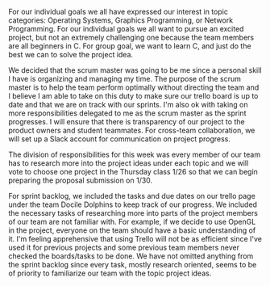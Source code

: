For our individual goals we all have expressed our interest in topic categories: Operating Systems, Graphics Programming, or Network Programming. For our individual goals we all want to pursue an excited project, but not an extremely challenging one because the team members are all beginners in C. For group goal, we want to learn C, and just do the best we can to solve the project idea. 

We decided that the scrum master was going to be me since a personal skill I have is organizing and managing my time. The purpose of the scrum master is to help the team perform optimally without directing the team and I believe I am able to take on this duty to make sure our trello board is up to date and that we are on track with our sprints. I'm also ok with taking on more responsibilities delegated to me as the scrum master as the sprint progresses. I will ensure that there is transparency of our project to the product owners and student teammates. For cross-team collaboration, we will set up a Slack account for communication on project progress.

The division of responsibilities for this week was every member of our team has to research more into the project ideas under each topic and we will vote to choose one project in the Thursday class 1/26 so that we can begin preparing the proposal submission on 1/30. 

For sprint backlog, we included the tasks and due dates on our trello page under the team Docile Dolphins to keep track of our progress. We included the necessary tasks of researching more into parts of the project members of our team are not familiar with. For example, if we decide to use OpenGL in the project, everyone on the team should have a basic understanding of it. I'm feeling apprehensive that using Trello will not be as efficient since I've used it for previous projects and some previous team members never checked the boards/tasks to be done. We have not omitted anything from the sprint backlog since every task, mostly research oriented, seems to be of priority to familiarize our team with the topic project ideas. 
